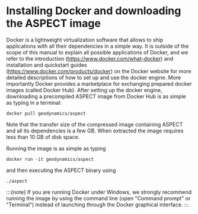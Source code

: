 
# Installing Docker and downloading the ASPECT image

Docker is a lightweight virtualization software that allows to ship
applications with all their dependencies in a simple way. It is outside of the
scope of this manual to explain all possible applications of Docker, and we
refer to the introduction (<https://www.docker.com/what-docker>) and
installation and quickstart guides (<https://www.docker.com/products/docker>)
on the Docker website for more detailed descriptions of how to set up and use
the docker engine. More importantly Docker provides a marketplace for
exchanging prepared docker images (called Docker Hub). After setting up the
docker engine, downloading a precompiled ASPECT
image from Docker Hub is as simple as typing in a terminal:

``` ksh
docker pull geodynamics/aspect
```

Note that the transfer size of the compressed image containing
ASPECT and all its dependencies is a few GB.
When extracted the image requires less than 10 GB of disk space.

Running the image is as simple as typing
``` ksh
docker run -it geodynamics/aspect
```
and then executing the ASPECT binary using
``` ksh
./aspect
```

:::{note}
If you are running Docker under Windows, we strongly recommend running the
image by using the command line (open "Command prompt" or "Terminal") instead
of launching through the Docker graphical interface.
:::
